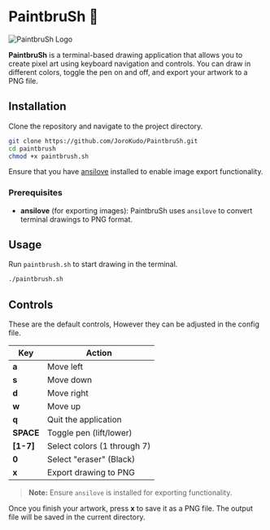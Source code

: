 # PaintbruSh 🎨
![PaintbruSh Logo](https://i.imgur.com/6QdhCJy.png)

**PaintbruSh** is a terminal-based drawing application that allows you to create pixel art using keyboard navigation and controls. You can draw in different colors, toggle the pen on and off, and export your artwork to a PNG file.


## Installation
Clone the repository and navigate to the project directory. 

```bash
git clone https://github.com/JoroKudo/PaintbruSh.git
cd paintbrush
chmod +x paintbrush.sh
```
Ensure that you have [ansilove](https://github.com/ansilove/ansilove) installed to enable image export functionality.

### Prerequisites
- **ansilove** (for exporting images): PaintbruSh uses `ansilove` to convert terminal drawings to PNG format.


## Usage
Run `paintbrush.sh` to start drawing in the terminal.

```bash
./paintbrush.sh
```

## Controls
These are the default controls, However they can be adjusted in the config file.

| Key     | Action                        |
| ------- | ----------------------------- |
| **a**   | Move left                     |
| **s**   | Move down                     |
| **d**   | Move right                    |
| **w**   | Move up                       |
| **q**   | Quit the application          |
| **SPACE** | Toggle pen (lift/lower)     |
| **[1-7]** | Select colors (1 through 7) |
| **0** | Select "eraser" (Black) |
| **x**   | Export drawing to PNG         |

> **Note:** Ensure `ansilove` is installed for exporting functionality.


Once you finish your artwork, press **x** to save it as a PNG file. The output file will be saved in the current directory.
